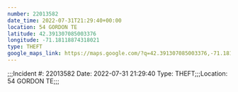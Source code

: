 ```yaml
---
number: 22013582
date_time: 2022-07-31T21:29:40+00:00
location: 54 GORDON TE
latitude: 42.391307085003376
longitude: -71.18118874318021
type: THEFT
google_maps_link: https://maps.google.com/?q=42.391307085003376,-71.18118874318021
---
```


;;;Incident #: 22013582  Date: 2022-07-31 21:29:40   Type: THEFT;;;Location: 54 GORDON TE;;;
